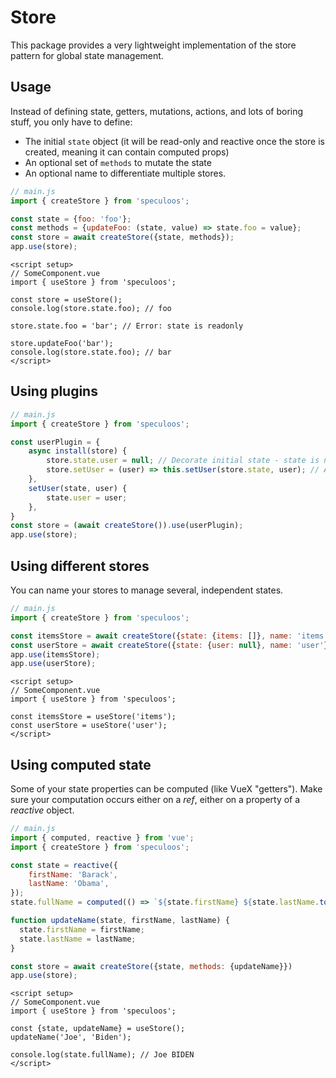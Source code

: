 # Store

This package provides a very lightweight implementation of the store pattern for global state management.

## Usage

Instead of defining state, getters, mutations, actions, and lots of boring stuff, you only have to define:
- The initial `state` object (it will be read-only and reactive once the store is created, meaning it can contain computed props)
- An optional set of `methods` to mutate the state
- An optional name to differentiate multiple stores.

```javascript
// main.js
import { createStore } from 'speculoos';

const state = {foo: 'foo'};
const methods = {updateFoo: (state, value) => state.foo = value};
const store = await createStore({state, methods});
app.use(store);
```

```vue
<script setup>
// SomeComponent.vue
import { useStore } from 'speculoos';

const store = useStore();
console.log(store.state.foo); // foo

store.state.foo = 'bar'; // Error: state is readonly

store.updateFoo('bar');
console.log(store.state.foo); // bar
</script>
```

## Using plugins

```javascript
// main.js
import { createStore } from 'speculoos';

const userPlugin = {
    async install(store) {
        store.state.user = null; // Decorate initial state - state is not readonly yet at this point
        store.setUser = (user) => this.setUser(store.state, user); // Add accessors
    },
    setUser(state, user) {
        state.user = user;
    },
}
const store = (await createStore()).use(userPlugin);
app.use(store);
```

## Using different stores

You can name your stores to manage several, independent states.

```javascript
// main.js
import { createStore } from 'speculoos';

const itemsStore = await createStore({state: {items: []}, name: 'items'});
const userStore = await createStore({state: {user: null}, name: 'user'});
app.use(itemsStore);
app.use(userStore);
```

```vue
<script setup>
// SomeComponent.vue
import { useStore } from 'speculoos';

const itemsStore = useStore('items');
const userStore = useStore('user');
</script>
```

## Using computed state

Some of your state properties can be computed (like VueX "getters"). Make sure your computation occurs either on a _ref_,
either on a property of a _reactive_ object.

```javascript
// main.js
import { computed, reactive } from 'vue';
import { createStore } from 'speculoos';

const state = reactive({
    firstName: 'Barack',
    lastName: 'Obama',
});
state.fullName = computed(() => `${state.firstName} ${state.lastName.toUpperCase()}`);

function updateName(state, firstName, lastName) {
  state.firstName = firstName;
  state.lastName = lastName;
}

const store = await createStore({state, methods: {updateName}})
app.use(store);
```

```vue
<script setup>
// SomeComponent.vue
import { useStore } from 'speculoos';

const {state, updateName} = useStore();
updateName('Joe', 'Biden');

console.log(state.fullName); // Joe BIDEN
</script>
```

